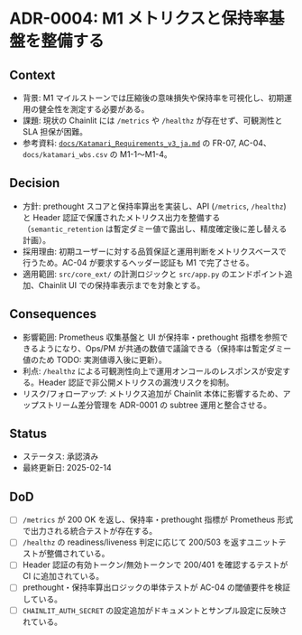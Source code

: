# ADR-0004: M1 メトリクスと保持率基盤を整備する

## Context
- 背景: M1 マイルストーンでは圧縮後の意味損失や保持率を可視化し、初期運用の健全性を測定する必要がある。
- 課題: 現状の Chainlit には `/metrics` や `/healthz` が存在せず、可観測性と SLA 担保が困難。
- 参考資料: [`docs/Katamari_Requirements_v3_ja.md`](../Katamari_Requirements_v3_ja.md) の FR-07, AC-04、`docs/katamari_wbs.csv` の M1-1〜M1-4。

## Decision
- 方針: prethought スコアと保持率算出を実装し、API (`/metrics`, `/healthz`) と Header 認証で保護されたメトリクス出力を整備する（`semantic_retention` は暫定ダミー値で露出し、精度確定後に差し替える計画）。
- 採用理由: 初期ユーザーに対する品質保証と運用判断をメトリクスベースで行うため。AC-04 が要求するヘッダー認証も M1 で完了させる。
- 適用範囲: `src/core_ext/` の計測ロジックと `src/app.py` のエンドポイント追加、Chainlit UI での保持率表示までを対象とする。

## Consequences
- 影響範囲: Prometheus 収集基盤と UI が保持率・prethought 指標を参照できるようになり、Ops/PM が共通の数値で議論できる（保持率は暫定ダミー値のため TODO: 実測値導入後に更新）。
- 利点: `/healthz` による可観測性向上で運用オンコールのレスポンスが安定する。Header 認証で非公開メトリクスの漏洩リスクを抑制。
- リスク/フォローアップ: メトリクス追加が Chainlit 本体に影響するため、アップストリーム差分管理を ADR-0001 の subtree 運用と整合させる。

## Status
- ステータス: 承認済み
- 最終更新日: 2025-02-14

## DoD
- [ ] `/metrics` が 200 OK を返し、保持率・prethought 指標が Prometheus 形式で出力される統合テストが存在する。
- [ ] `/healthz` の readiness/liveness 判定に応じて 200/503 を返すユニットテストが整備されている。
- [ ] Header 認証の有効トークン/無効トークンで 200/401 を確認するテストが CI に追加されている。
- [ ] prethought・保持率算出ロジックの単体テストが AC-04 の閾値要件を検証している。
- [ ] `CHAINLIT_AUTH_SECRET` の設定追加がドキュメントとサンプル設定に反映されている。
